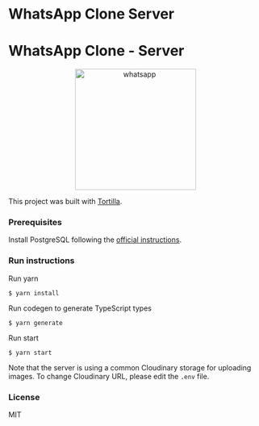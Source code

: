 # WhatsApp Clone Server

[//]: # (head-end)


# WhatsApp Clone - Server

<a href="https://medium.com/the-guild/react-graphql-typescript-postgresql-whatsapp-de1840c27d21"><p align="center"><img src="https://cdn-images-1.medium.com/max/1040/1*fFUJd7moWtjvMZ5dE-A80g.gif" alt="whatsapp" width="240"></p></a>

This project was built with [Tortilla](https://tortilla.academy).

### Prerequisites

Install PostgreSQL following the [official instructions](https://www.postgresql.org/docs/9.3/tutorial-install.html).

### Run instructions

Run yarn

    $ yarn install

Run codegen to generate TypeScript types

    $ yarn generate

Run start

    $ yarn start

Note that the server is using a common Cloudinary storage for uploading images. To change Cloudinary URL, please edit the `.env` file.

### License

MIT

